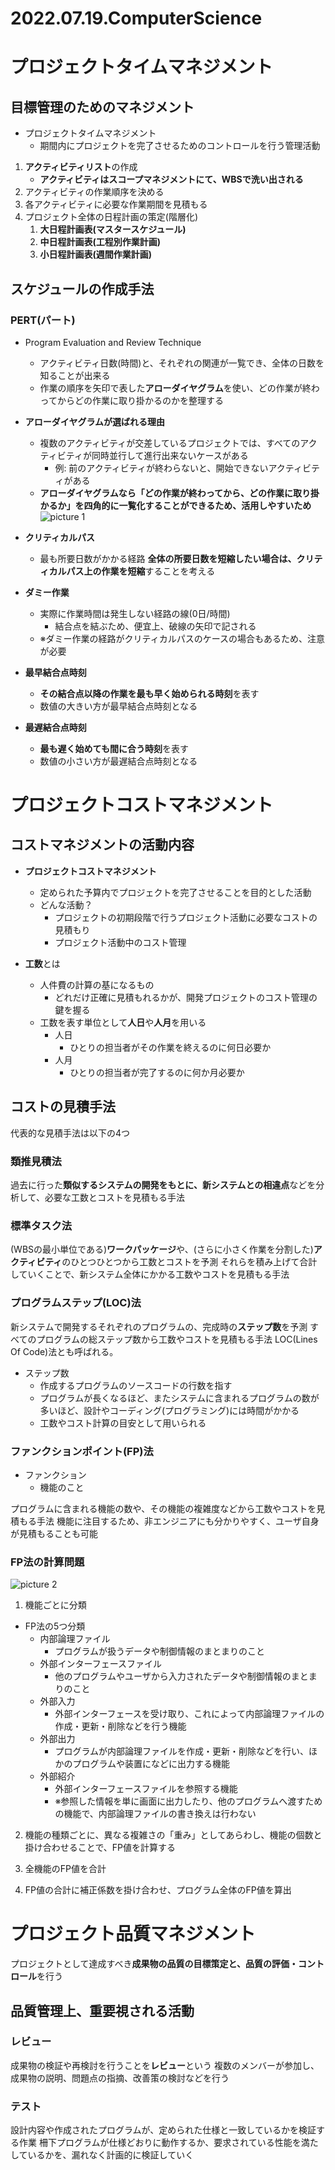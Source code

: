 # 2022.07.19.ComputerScience
# プロジェクトタイムマネジメント
## 目標管理のためのマネジメント
- プロジェクトタイムマネジメント
  - 期間内にプロジェクトを完了させるためのコントロールを行う管理活動

1. **アクティビティリスト**の作成
   - **アクティビティはスコープマネジメントにて、WBSで洗い出される**
2. アクティビティの作業順序を決める
3. 各アクティビティに必要な作業期間を見積もる
4. プロジェクト全体の日程計画の策定(階層化)
   1. **大日程計画表(マスタースケジュール)**
   2. **中日程計画表(工程別作業計画)**
   3. **小日程計画表(週間作業計画)**


## スケジュールの作成手法
### PERT(パート)
- Program Evaluation and Review Technique
  - アクティビティ日数(時間)と、それぞれの関連が一覧でき、全体の日数を知ることが出来る
  - 作業の順序を矢印で表した**アローダイヤグラム**を使い、どの作業が終わってからどの作業に取り掛かるのかを整理する

- **アローダイヤグラムが選ばれる理由**
  - 複数のアクティビティが交差しているプロジェクトでは、すべてのアクティビティが同時並行して進行出来ないケースがある
    - 例: 前のアクティビティが終わらないと、開始できないアクティビティがある
  - **アローダイヤグラムなら「どの作業が終わってから、どの作業に取り掛かるか」を四角的に一覧化することができるため、活用しやすいため**
![picture 1](../../../images/0067e26de5fe2386723af5ef36be8f49e11444382399ab8c342b65a2d5b0cca4.png)

- **クリティカルパス**
  - 最も所要日数がかかる経路
**全体の所要日数を短縮したい場合は、クリティカルパス上の作業を短縮**することを考える

- **ダミー作業**
  - 実際に作業時間は発生しない経路の線(0日/時間)
    - 結合点を結ぶため、便宜上、破線の矢印で記される
  - ※ダミー作業の経路がクリティカルパスのケースの場合もあるため、注意が必要

- **最早結合点時刻**
  - **その結合点以降の作業を最も早く始められる時刻**を表す
  - 数値の大きい方が最早結合点時刻となる

- **最遅結合点時刻**
  - **最も遅く始めても間に合う時刻**を表す
  - 数値の小さい方が最遅結合点時刻となる


# プロジェクトコストマネジメント
## コストマネジメントの活動内容
- **プロジェクトコストマネジメント**
  - 定められた予算内でプロジェクトを完了させることを目的とした活動
  - どんな活動？
    - プロジェクトの初期段階で行うプロジェクト活動に必要なコストの見積もり
    - プロジェクト活動中のコスト管理

- **工数**とは
  - 人件費の計算の基になるもの
    - どれだけ正確に見積もれるかが、開発プロジェクトのコスト管理の鍵を握る
  - 工数を表す単位として**人日**や**人月**を用いる
    - 人日
      - ひとりの担当者がその作業を終えるのに何日必要か
    - 人月
      - ひとりの担当者が完了するのに何か月必要か

## コストの見積手法
代表的な見積手法は以下の4つ

### 類推見積法
過去に行った**類似するシステムの開発をもとに、新システムとの相違点**などを分析して、必要な工数とコストを見積もる手法

### 標準タスク法
(WBSの最小単位である)**ワークパッケージ**や、(さらに小さく作業を分割した)**アクティビティ**のひとつひとつから工数とコストを予測
それらを積み上げて合計していくことで、新システム全体にかかる工数やコストを見積もる手法

### プログラムステップ(LOC)法
新システムで開発するそれぞれのプログラムの、完成時の**ステップ数**を予測
すべてのプログラムの総ステップ数から工数やコストを見積もる手法
LOC(Lines Of Code)法とも呼ばれる。

- ステップ数
  - 作成するプログラムのソースコードの行数を指す
  - プログラムが長くなるほど、またシステムに含まれるプログラムの数が多いほど、設計やコーディング(プログラミング)には時間がかかる
  - 工数やコスト計算の目安として用いられる

### ファンクションポイント(FP)法
- ファンクション
  - 機能のこと

プログラムに含まれる機能の数や、その機能の複雑度などから工数やコストを見積もる手法
機能に注目するため、非エンジニアにも分かりやすく、ユーザ自身が見積もることも可能


### FP法の計算問題
![picture 2](../../../images/9c6344718310ef8c73168605dccd804e4e58a830181b79b787beca1815a6f64e.png)

1. 機能ごとに分類
- FP法の5つ分類
  - 内部論理ファイル
    - プログラムが扱うデータや制御情報のまとまりのこと
  - 外部インターフェースファイル
    - 他のプログラムやユーザから入力されたデータや制御情報のまとまりのこと
  - 外部入力
    - 外部インターフェースを受け取り、これによって内部論理ファイルの作成・更新・削除などを行う機能
  - 外部出力
    - プログラムが内部論理ファイルを作成・更新・削除などを行い、ほかのプログラムや装置になどに出力する機能
  - 外部紹介
    - 外部インターフェースファイルを参照する機能
    - ※参照した情報を単に画面に出力したり、他のプログラムへ渡すための機能で、内部論理ファイルの書き換えは行わない

2. 機能の種類ごとに、異なる複雑さの「重み」としてあらわし、機能の個数と掛け合わせることで、FP値を計算する

3. 全機能のFP値を合計

4. FP値の合計に補正係数を掛け合わせ、プログラム全体のFP値を算出


# プロジェクト品質マネジメント
プロジェクトとして達成すべき**成果物の品質の目標策定と、品質の評価・コントロール**を行う

## 品質管理上、重要視される活動
### レビュー
成果物の検証や再検討を行うことを**レビュー**という
複数のメンバーが参加し、成果物の説明、問題点の指摘、改善策の検討などを行う

### テスト
設計内容や作成されたプログラムが、定められた仕様と一致しているかを検証する作業
柵下プログラムが仕様どおりに動作するか、要求されている性能を満たしているかを、漏れなく計画的に検証していく
